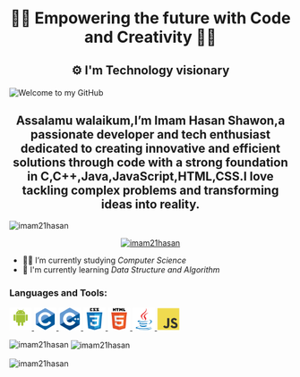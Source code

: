 <h1 align="center">🧑‍💻 Empowering the future with Code and Creativity 🧑‍💻</h1>
<h2 align="center">⚙ I'm Technology visionary </h2>

<img align="center" alt="Welcome to my GitHub" width="800" src="https://user-images.githubusercontent.com/90236635/232446433-d5540fa2-fe28-4bb8-b929-cdb51fe61336.gif">

<h2 align="center"> Assalamu walaikum,I’m Imam Hasan Shawon,a passionate developer and tech enthusiast dedicated to creating innovative and efficient solutions through code with a strong foundation in C,C++,Java,JavaScript,HTML,CSS.I love tackling complex problems and transforming ideas into reality.</h2>

<p align="left"> <img src="https://komarev.com/ghpvc/?username=imam21hasan&label=Profile%20views&color=0e75b6&style=flat" alt="imam21hasan" /> </p>

<p align="center"> <a href="https://github.com/ryo-ma/github-profile-trophy"><img src="https://github-profile-trophy.vercel.app/?username=imam21hasan" alt="imam21hasan" /></a> </p>

- 🧑‍🎓 I’m currently studying *Computer Science*
- 🧠 I'm currently learning *Data Structure and Algorithm*

<h3 align="left">Languages and Tools:</h3>
<p align="left">
  <a href="https://developer.android.com" target="_blank" rel="noreferrer">
    <img src="https://raw.githubusercontent.com/devicons/devicon/master/icons/android/android-original-wordmark.svg" alt="android" width="40" height="40"/>
  </a>
  <a href="https://www.cprogramming.com/" target="_blank" rel="noreferrer">
    <img src="https://raw.githubusercontent.com/devicons/devicon/master/icons/c/c-original.svg" alt="c" width="40" height="40"/>
  </a>
  <a href="https://www.w3schools.com/cpp/" target="_blank" rel="noreferrer">
    <img src="https://raw.githubusercontent.com/devicons/devicon/master/icons/cplusplus/cplusplus-original.svg" alt="cplusplus" width="40" height="40"/>
  </a>
  <a href="https://www.w3schools.com/css/" target="_blank" rel="noreferrer">
    <img src="https://raw.githubusercontent.com/devicons/devicon/master/icons/css3/css3-original-wordmark.svg" alt="css3" width="40" height="40"/>
  </a>
  <a href="https://www.w3.org/html/" target="_blank" rel="noreferrer">
    <img src="https://raw.githubusercontent.com/devicons/devicon/master/icons/html5/html5-original-wordmark.svg" alt="html5" width="40" height="40"/>
  </a>
  <a href="https://www.java.com" target="_blank" rel="noreferrer">
    <img src="https://raw.githubusercontent.com/devicons/devicon/master/icons/java/java-original.svg" alt="java" width="40" height="40"/>
  </a>
  <a href="https://developer.mozilla.org/en-US/docs/Web/JavaScript" target="_blank" rel="noreferrer">
    <img src="https://raw.githubusercontent.com/devicons/devicon/master/icons/javascript/javascript-original.svg" alt="javascript" width="40" height="40"/>
  </a>
</p>


<p><img align="left" src="https://github-readme-stats.vercel.app/api/top-langs?username=imam21hasan&show_icons=true&locale=en&layout=compact" alt="imam21hasan" /></p>

<p>&nbsp;<img align="center" src="https://github-readme-stats.vercel.app/api?username=imam21hasan&show_icons=true&locale=en" alt="imam21hasan" /></p>

<p><img align="center" src="https://github-readme-streak-stats.herokuapp.com/?user=imam21hasan&" alt="imam21hasan" /></p>

